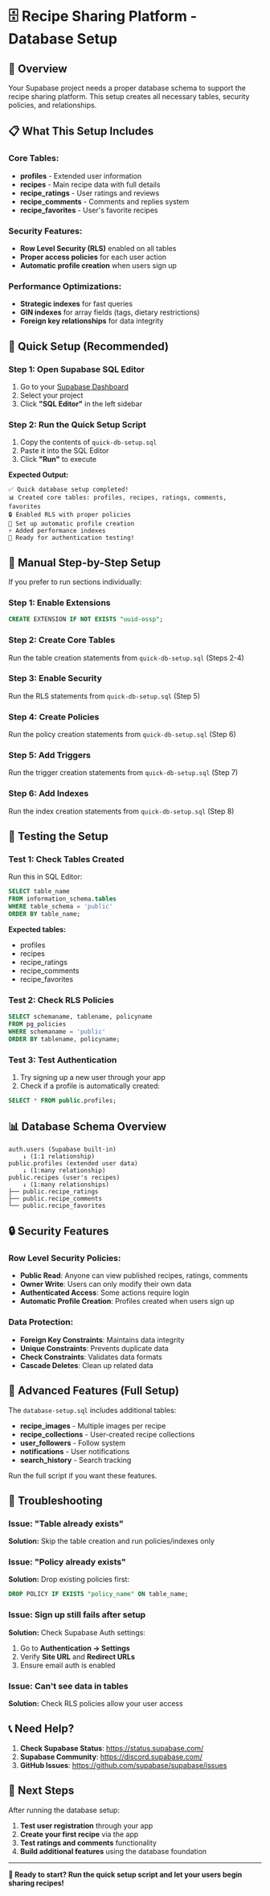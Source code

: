# 🗄️ Recipe Sharing Platform - Database Setup

## 🎯 Overview

Your Supabase project needs a proper database schema to support the recipe sharing platform. This setup creates all necessary tables, security policies, and relationships.

## 📋 What This Setup Includes

### Core Tables:
- **profiles** - Extended user information
- **recipes** - Main recipe data with full details
- **recipe_ratings** - User ratings and reviews
- **recipe_comments** - Comments and replies system
- **recipe_favorites** - User's favorite recipes

### Security Features:
- **Row Level Security (RLS)** enabled on all tables
- **Proper access policies** for each user action
- **Automatic profile creation** when users sign up

### Performance Optimizations:
- **Strategic indexes** for fast queries
- **GIN indexes** for array fields (tags, dietary restrictions)
- **Foreign key relationships** for data integrity

## 🚀 Quick Setup (Recommended)

### Step 1: Open Supabase SQL Editor
1. Go to your [Supabase Dashboard](https://supabase.com/dashboard)
2. Select your project
3. Click **"SQL Editor"** in the left sidebar

### Step 2: Run the Quick Setup Script
1. Copy the contents of `quick-db-setup.sql`
2. Paste it into the SQL Editor
3. Click **"Run"** to execute

**Expected Output:**
```
✅ Quick database setup completed!
📊 Created core tables: profiles, recipes, ratings, comments, favorites
🔒 Enabled RLS with proper policies
🔄 Set up automatic profile creation
⚡ Added performance indexes
🚀 Ready for authentication testing!
```

## 🔧 Manual Step-by-Step Setup

If you prefer to run sections individually:

### Step 1: Enable Extensions
```sql
CREATE EXTENSION IF NOT EXISTS "uuid-ossp";
```

### Step 2: Create Core Tables
Run the table creation statements from `quick-db-setup.sql` (Steps 2-4)

### Step 3: Enable Security
Run the RLS statements from `quick-db-setup.sql` (Step 5)

### Step 4: Create Policies
Run the policy creation statements from `quick-db-setup.sql` (Step 6)

### Step 5: Add Triggers
Run the trigger creation statements from `quick-db-setup.sql` (Step 7)

### Step 6: Add Indexes
Run the index creation statements from `quick-db-setup.sql` (Step 8)

## 🧪 Testing the Setup

### Test 1: Check Tables Created
Run this in SQL Editor:
```sql
SELECT table_name
FROM information_schema.tables
WHERE table_schema = 'public'
ORDER BY table_name;
```

**Expected tables:**
- profiles
- recipes
- recipe_ratings
- recipe_comments
- recipe_favorites

### Test 2: Check RLS Policies
```sql
SELECT schemaname, tablename, policyname
FROM pg_policies
WHERE schemaname = 'public'
ORDER BY tablename, policyname;
```

### Test 3: Test Authentication
1. Try signing up a new user through your app
2. Check if a profile is automatically created:
```sql
SELECT * FROM public.profiles;
```

## 📊 Database Schema Overview

```
auth.users (Supabase built-in)
    ↓ (1:1 relationship)
public.profiles (extended user data)
    ↓ (1:many relationship)
public.recipes (user's recipes)
    ↓ (1:many relationships)
├── public.recipe_ratings
├── public.recipe_comments
└── public.recipe_favorites
```

## 🔒 Security Features

### Row Level Security Policies:
- **Public Read**: Anyone can view published recipes, ratings, comments
- **Owner Write**: Users can only modify their own data
- **Authenticated Access**: Some actions require login
- **Automatic Profile Creation**: Profiles created when users sign up

### Data Protection:
- **Foreign Key Constraints**: Maintains data integrity
- **Unique Constraints**: Prevents duplicate data
- **Check Constraints**: Validates data formats
- **Cascade Deletes**: Clean up related data

## 🚀 Advanced Features (Full Setup)

The `database-setup.sql` includes additional tables:
- **recipe_images** - Multiple images per recipe
- **recipe_collections** - User-created recipe collections
- **user_followers** - Follow system
- **notifications** - User notifications
- **search_history** - Search tracking

Run the full script if you want these features.

## 🐛 Troubleshooting

### Issue: "Table already exists"
**Solution:** Skip the table creation and run policies/indexes only

### Issue: "Policy already exists"
**Solution:** Drop existing policies first:
```sql
DROP POLICY IF EXISTS "policy_name" ON table_name;
```

### Issue: Sign up still fails after setup
**Solution:** Check Supabase Auth settings:
1. Go to **Authentication → Settings**
2. Verify **Site URL** and **Redirect URLs**
3. Ensure email auth is enabled

### Issue: Can't see data in tables
**Solution:** Check RLS policies allow your user access

## 📞 Need Help?

1. **Check Supabase Status**: https://status.supabase.com/
2. **Supabase Community**: https://discord.supabase.com/
3. **GitHub Issues**: https://github.com/supabase/supabase/issues

## 🎉 Next Steps

After running the database setup:

1. **Test user registration** through your app
2. **Create your first recipe** via the app
3. **Test ratings and comments** functionality
4. **Build additional features** using the database foundation

---

**🎯 Ready to start? Run the quick setup script and let your users begin sharing recipes!**
